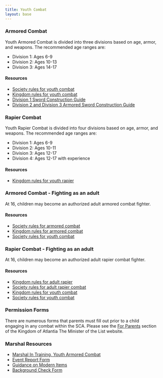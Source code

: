 ```yaml
---
title: Youth Combat
layout: base
---
```



<div class="row" markdown="1">
<div class="col-sm-6" markdown="1">

### Armored Combat
Youth Armored Combat is divided into three divisions based on age, armor, and weapons.  The recommended age ranges are:
* Division 1: Ages 6-9
* Division 2: Ages 10-13
* Division 3: Ages 14-17

#### Resources
* [Society rules for youth combat](http://www.sca.org/officers/marshal/youthcombat/docs/SocietyYCRules.pdf)
* [Kingdom rules for youth combat](http://atlantia.sca.org/offices/seneschal/clerk-of-law/policy/marshal?faqitem=Herald7)
* [Division 1 Sword Construction Guide](/documents/Division1SwordConstruction.pdf)
* [Division 2 and Division 3 Armored Sword Construction Guide](/documents/Division2and3SwordConstruction.pdf)

</div>
<div class="col-sm-6" markdown="1">

### Rapier Combat
Youth Rapier Combat is divided into four divisions based on age, armor, and weapons. The recommended age ranges are:

* Division 1: Ages 6-9
* Division 2: Ages 10-11
* Division 3: Ages 12-17
* Division 4: Ages 12-17 with experience

#### Resources
* [Kingdom rules for youth rapier](http://atlantia.sca.org/offices/seneschal/clerk-of-law/policy/marshal?faqitem=Herald7)


</div>
</div>
<div class="row" markdown="1">
<div class="col-sm-6" markdown="1">

### Armored Combat - Fighting as an adult
At 16, children may become an authorized adult armored combat fighter.

#### Resources
* [Society rules for armored combat](http://www.sca.org/officers/marshal/docs/marshal_handbook.pdf)
* [Kingdom rules for armored combat](http://atlantia.sca.org/offices/seneschal/clerk-of-law/policy/marshal)
* [Society rules for youth combat](http://www.sca.org/officers/marshal/youthcombat/docs/SocietyYCRules.pdf)

</div>
<div class="col-sm-6" markdown="1">

### Rapier Combat - Fighting as an adult
At 16, children may become an authorized adult rapier combat fighter.

#### Resources
* [Kingdom rules for adult rapier](http://atlantia.sca.org/offices/seneschal/clerk-of-law/policy/marshal?faqitem=Herald10)
* [Society rules for adult rapier combat](http://www.sca.org/officers/marshal/docs/rapier/rapier_handbook.pdf)
* [Kingdom rules for youth combat](http://atlantia.sca.org/offices/seneschal/clerk-of-law/policy/marshal?faqitem=Herald7)
* [Society rules for youth combat](http://www.sca.org/officers/marshal/youthcombat/docs/SocietyYCRules.pdf)

</div>
</div>
<div class="row" markdown="1">
<div class="col-sm-6" markdown="1">

### Permission Forms
There are numerous forms that parents must fill out prior to a child engaging in any combat within the SCA.  Please see the [For Parents](http://mol.atlantia.sca.org/ForParents/index.html) section of the Kingdom of Atlantia The Minister of the List website.

</div>
<div class="col-sm-6" markdown="1">

### Marshal Resources

* [Marshal In Training, Youth Armored Combat](/documents/forms/mit/yc-armored.pdf)
* [Event Report Form](https://warrant.atlantia.sca.org/reports/new/1)
* [Guidance on Modern Items](/procedures/modern)
* [Background Check Form](http://atlantia.sca.org/component/jdownloads/send/25-chancellor-of-youths/38-backgroundcheck)

</div>
</div>
